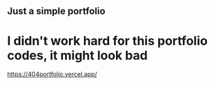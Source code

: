 ## Just a simple portfolio

# I didn't work hard for this portfolio codes, it might look bad

https://404portfolio.vercel.app/
